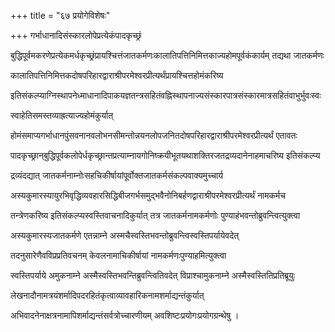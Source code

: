 +++
title = "६७ प्रयोगेविशेषः"

+++
गर्भाधानादिसंस्कारलोपेप्रत्येकंपादकृच्छ्रं

बुद्धिपूर्वमकरणेप्रत्येकमर्धकृच्छ्रंप्रायश्चित्तंजातकर्मणःकालातिपत्तिनिमित्तकाज्यहोमपूर्वकंकार्यम् तद्यथा जातकर्मणः

कालातिपत्तिनिमित्तकदोषपरिहारद्वाराश्रीपरमेश्वरप्रीत्यर्थंप्रायश्चित्तहोमंकरिष्य

इतिसंकल्प्याग्निस्थापनेध्माधानादिपाकयज्ञतन्त्रसहितंवह्निस्थापनाज्यसंस्कारपात्रसंस्कारमात्रसहितंवाभुर्भुवःस्वः

स्वाहेतिसमस्तव्याह्रत्याज्यहोमंकुर्यात्

होमंसमाप्यगर्भाधानपुंसवनानवलोभनसीमन्तोन्नयनलोपजनितदोषपरिहारद्वाराश्रीपरमेश्वरप्रीत्यर्थं एतावतः

पादकृच्छ्रान्‌बुद्धिपूर्वकलोपेर्धकृच्छ्रान्तप्रत्याम्नायगोनिष्क्रयीभूतयथाशक्तिरजतद्रव्यदानेनाहमाचरिष्य इतिसंकल्प्य

द्रव्यंदद्यात् जातकर्मनाम्नोःसहचिकीर्षायांपूर्वोक्तजातकर्मसंकल्पवाक्यमुच्चार्य

अस्यकुमारस्यायुरभिवृद्धिव्यवहारसिद्धिबीजगर्भसमुद्भवैनोनिबर्हणद्वाराश्रीपरमेश्वरप्रीत्यर्थं नामकर्मच

तन्त्रेणकरिष्य इतिसंकल्प्यस्वस्तिवाचनादिकुर्यात् तत्र जातकर्मनामकर्मणोः पुण्याहंभवन्तोब्रुवन्त्वित्युक्त्वा

अस्यकुमारस्यजातकर्मणे एतन्नाम्ने अस्मचैस्वस्तिभवन्तोब्रुवन्त्विस्वस्तिपर्यायेवदेत्

तदनुसारेणैवविप्रप्रतिवचनम् केवलनामाचिकीर्षायां नामकर्मणःपुण्याहमित्युक्त्वा

स्वस्तिपर्याये अमुकनाम्ने अस्मैस्वस्तिभवन्तिब्रुवन्त्वितिवदेत् विप्राश्चामुकनाम्ने अस्मैस्वस्तितिप्रतिब्रूयुः

लेखनादौनामत्रयंशर्मादिपदरहितंकृत्वाव्यावहारिकनामशर्माद्यन्तंकुर्यात्

अभिवादनेनाक्षत्रनामापिशर्माद्यन्तंसर्वत्रोच्चारणीयम् अवशिष्टःप्रयोगःप्रयोगग्रन्थेषु ।
